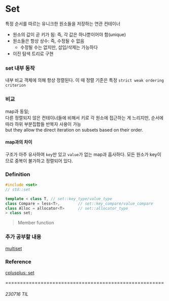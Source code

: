 # Set
특정 순서를 따르는 유니크한 원소들을 저장하는 연관 컨테이너<br>
- 원소의 값이 곧 키가 됨: 즉, 각 값은 하나뿐이어야 함(unique)
- 원소들은 항상 상수: 즉, 수정될 수 없음
    - 수정될 수는 없지만, 삽입/삭제는 가능하다
- 이진 탐색 트리로 구현


### set 내부 동작
내부 비교 객체에 의해 항상 정렬된다. 이 때 정렬 기준은 특정 `strict weak ordering criterion` 


### 비교
map과 동일;<br>
다른 정렬되지 않은 컨테이너들에 비해서 키로 각 원소에 접근하는 게 느리지만, 순서에 따라 하위 부분집합들 반복자 사용이 가능   
but they allow the direct iteration on subsets based on their order.

#### map과의 차이
구조가 아주 유사하여 `key`만 있고 `value`가 없는 map과 흡사하다. 모든 원소가 key이므로 중복이 불가하고 정렬되어 있다.


### Definition
```c++
#include <set>
// std::set

template < class T, // set::key_type/value_type           
class Compare = less<T>,        // set::key_compare/value_compare           
class Alloc = allocator<T>      // set::allocator_type           
> class set;


```
> Member function


### 추가 공부할 내용
[multiset]()


### Reference
[cplusplus: set](https://cplusplus.com/reference/set/set/)    


======================================================
###### 230716 TIL